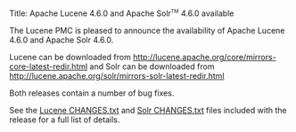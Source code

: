 Title: Apache Lucene 4.6.0 and Apache Solr<span style="vertical-align: super; font-size: xx-small">TM</span> 4.6.0 available

The Lucene PMC is pleased to announce the availability
of Apache Lucene 4.6.0 and Apache Solr 4.6.0.

Lucene can be downloaded from <http://lucene.apache.org/core/mirrors-core-latest-redir.html>
and Solr can be downloaded from <http://lucene.apache.org/solr/mirrors-solr-latest-redir.html>

Both releases contain a number of bug fixes.

See the [Lucene CHANGES.txt](/core/4_6_0/changes/Changes.html) and
[Solr CHANGES.txt](/solr/4_6_0/changes/Changes.html) files included
with the release for a full list of details.

